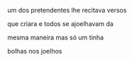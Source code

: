 um dos pretendentes lhe recitava versos 

que criara e todos se  ajoelhavam da 

mesma maneira mas só um tinha 

bolhas nos joelhos
